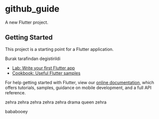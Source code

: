 # github_guide

A new Flutter project.

## Getting Started

This project is a starting point for a Flutter application.

Burak tarafindan degistirildi

- [Lab: Write your first Flutter app](https://flutter.dev/docs/get-started/codelab)
- [Cookbook: Useful Flutter samples](https://flutter.dev/docs/cookbook)

For help getting started with Flutter, view our
[online documentation](https://flutter.dev/docs), which offers tutorials,
samples, guidance on mobile development, and a full API reference.

zehra zehra zehra zehra zehra 
drama queen zehra 

bababooey